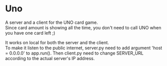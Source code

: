 # Uno
A server and a client for the UNO card game.  
Since card amount is showing all the time, you don't need to call UNO when you have one card left ;)  
  
It works on local for both the server and the client.  
To make it listen to the public internet, server.py need to add argument 'host = 0.0.0.0' to app.run(). Then client.py need to change SERVER_URL according to the actual server's IP address.   
